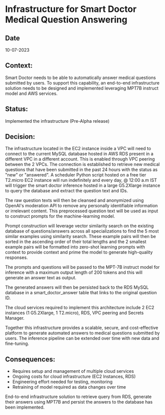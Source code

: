 # Infrastructure for Smart Doctor Medical Question Answering

## Date

10-07-2023

## Context:

Smart Doctor needs to be able to automatically answer medical questions submitted by users. To support this capability, an end-to-end infrastructure solution needs to be designed and implemented leveraging MPT7B instruct model and AWS services.

## Status:

Implemented the infrastructure (Pre-Alpha release)

## Decision:

The infrastructure located in the EC2 instance inside a VPC will need to connect to the current MySQL database hosted in AWS RDS present in a different VPC in a different account. This is enabled through VPC peering between the 2 VPCs. The connection is established to retrieve new medical questions that have been submitted in the past 24 hours with the status as "new" or "answered". A scheduler Python script hosted on a free tier T2.micro EC2 instance will run indefinitely and every day, @ 12:00 a.m IST will trigger the smart doctor inference hosted in a large G5.2Xlarge instance to query the database and extract the question text and IDs. 

The raw question texts will then be cleansed and anonymized using OpenAI's moderation API to remove any personally identifiable information or irrelevant content. This preprocessed question text will be used as input to construct prompts for the machine-learning model.

Prompt construction will leverage vector similarity search on the existing database of questions/answers across all specializations to find the 5 most similar examples using similarity search. These example pairs will then be sorted in the ascending order of their total lengths and the 2 smallest example pairs will be formatted into zero-shot learning prompts with context to provide context and prime the model to generate high-quality responses.

The prompts and questions will be passed to the MPT-7B instruct model for inference with a maximum output length of 200 tokens and this will generate an answer text as output.

The generated answers will then be persisted back to the RDS MySQL database in a smart_doctor_answer table that links to the original question ID.

The cloud services required to implement this architecture include 2 EC2 instances (1 G5.2Xlarge, 1 T2.micro), RDS, VPC peering and Secrets Manager. 

Together this infrastructure provides a scalable, secure, and cost-effective platform to generate automated answers to medical questions submitted by users. The inference pipeline can be extended over time with new data and fine-tuning.

## Consequences:

- Requires setup and management of multiple cloud services
- Ongoing costs for cloud infrastructure (EC2 Instances, RDS)
- Engineering effort needed for testing, monitoring
- Retraining of model required as data changes over time

End-to-end infrastructure solution to retrieve query from RDS, generate their answers using MPT7B and persist the answers to the database has been implemented. 
